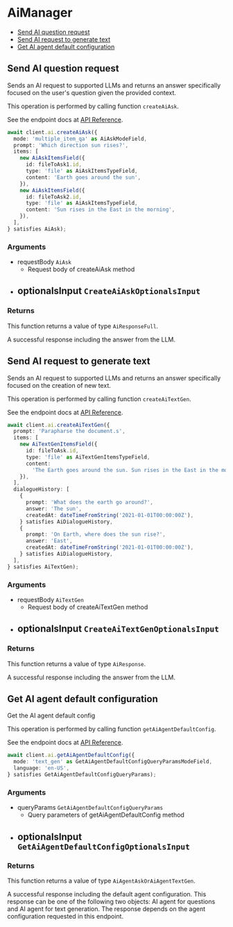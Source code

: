 # AiManager

- [Send AI question request](#send-ai-question-request)
- [Send AI request to generate text](#send-ai-request-to-generate-text)
- [Get AI agent default configuration](#get-ai-agent-default-configuration)

## Send AI question request

Sends an AI request to supported LLMs and returns an answer specifically focused on the user's question given the provided context.

This operation is performed by calling function `createAiAsk`.

See the endpoint docs at
[API Reference](https://developer.box.com/reference/post-ai-ask/).

<!-- sample post_ai_ask -->

```ts
await client.ai.createAiAsk({
  mode: 'multiple_item_qa' as AiAskModeField,
  prompt: 'Which direction sun rises?',
  items: [
    new AiAskItemsField({
      id: fileToAsk1.id,
      type: 'file' as AiAskItemsTypeField,
      content: 'Earth goes around the sun',
    }),
    new AiAskItemsField({
      id: fileToAsk2.id,
      type: 'file' as AiAskItemsTypeField,
      content: 'Sun rises in the East in the morning',
    }),
  ],
} satisfies AiAsk);
```

### Arguments

- requestBody `AiAsk`
  - Request body of createAiAsk method
- optionalsInput `CreateAiAskOptionalsInput`
  -

### Returns

This function returns a value of type `AiResponseFull`.

A successful response including the answer from the LLM.

## Send AI request to generate text

Sends an AI request to supported LLMs and returns an answer specifically focused on the creation of new text.

This operation is performed by calling function `createAiTextGen`.

See the endpoint docs at
[API Reference](https://developer.box.com/reference/post-ai-text-gen/).

<!-- sample post_ai_text_gen -->

```ts
await client.ai.createAiTextGen({
  prompt: 'Parapharse the document.s',
  items: [
    new AiTextGenItemsField({
      id: fileToAsk.id,
      type: 'file' as AiTextGenItemsTypeField,
      content:
        'The Earth goes around the sun. Sun rises in the East in the morning.',
    }),
  ],
  dialogueHistory: [
    {
      prompt: 'What does the earth go around?',
      answer: 'The sun',
      createdAt: dateTimeFromString('2021-01-01T00:00:00Z'),
    } satisfies AiDialogueHistory,
    {
      prompt: 'On Earth, where does the sun rise?',
      answer: 'East',
      createdAt: dateTimeFromString('2021-01-01T00:00:00Z'),
    } satisfies AiDialogueHistory,
  ],
} satisfies AiTextGen);
```

### Arguments

- requestBody `AiTextGen`
  - Request body of createAiTextGen method
- optionalsInput `CreateAiTextGenOptionalsInput`
  -

### Returns

This function returns a value of type `AiResponse`.

A successful response including the answer from the LLM.

## Get AI agent default configuration

Get the AI agent default config

This operation is performed by calling function `getAiAgentDefaultConfig`.

See the endpoint docs at
[API Reference](https://developer.box.com/reference/get-ai-agent-default/).

<!-- sample get_ai_agent_default -->

```ts
await client.ai.getAiAgentDefaultConfig({
  mode: 'text_gen' as GetAiAgentDefaultConfigQueryParamsModeField,
  language: 'en-US',
} satisfies GetAiAgentDefaultConfigQueryParams);
```

### Arguments

- queryParams `GetAiAgentDefaultConfigQueryParams`
  - Query parameters of getAiAgentDefaultConfig method
- optionalsInput `GetAiAgentDefaultConfigOptionalsInput`
  -

### Returns

This function returns a value of type `AiAgentAskOrAiAgentTextGen`.

A successful response including the default agent configuration.
This response can be one of the following two objects:
AI agent for questions and AI agent for text generation. The response
depends on the agent configuration requested in this endpoint.
